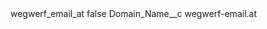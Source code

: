 <?xml version="1.0" encoding="UTF-8"?>
<CustomMetadata xmlns="http://soap.sforce.com/2006/04/metadata" xmlns:xsi="http://www.w3.org/2001/XMLSchema-instance" xmlns:xsd="http://www.w3.org/2001/XMLSchema">
    <label>wegwerf_email_at</label>
    <protected>false</protected>
    <values>
        <field>Domain_Name__c</field>
        <value xsi:type="xsd:string">wegwerf-email.at</value>
    </values>
</CustomMetadata>
